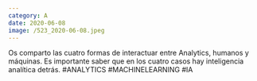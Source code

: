 ```yaml
--- 
category: A 
date: 2020-06-08 
image: /523_2020-06-08.jpeg 
--- 
```


Os comparto las cuatro formas de interactuar entre Analytics, humanos y máquinas. Es importante saber que en los cuatro casos hay inteligencia analítica detrás. #ANALYTICS #MACHINELEARNING #IA